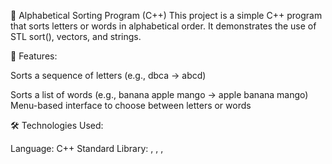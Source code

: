 📘 Alphabetical Sorting Program (C++)
This project is a simple C++ program that sorts letters or words in alphabetical order.
It demonstrates the use of STL sort(), vectors, and strings.

🚀 Features:

Sorts a sequence of letters (e.g., dbca → abcd)

Sorts a list of words (e.g., banana apple mango → apple banana mango)
Menu-based interface to choose between letters or words

🛠️ Technologies Used:

Language: C++
Standard Library: <algorithm>, <vector>, <string>, <iostream>

